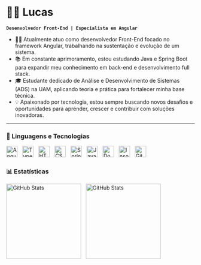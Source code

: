 # 👨‍💻 Lucas

**`Desenvolvedor Front-End | Especialista em Angular`**

- 👨‍💻 Atualmente atuo como desenvolvedor Front-End focado no framework Angular, trabalhando na sustentação e evolução de um sistema.
- 📚 Em constante aprimoramento, estou estudando Java e Spring Boot para expandir meu conhecimento em back-end e desenvolvimento full stack.
- 🎓 Estudante dedicado de Análise e Desenvolvimento de Sistemas (ADS) na UAM, aplicando teoria e prática para fortalecer minha base técnica.
- 💡 Apaixonado por tecnologia, estou sempre buscando novos desafios e oportunidades para aprender, crescer e contribuir com soluções inovadoras.

---

### 🤖 Linguagens e Tecnologias

<img 
    align="left" 
    alt="Angular"
    title="Angular" 
    width="30px" 
    style="padding-right: 10px;" 
    src="https://cdn.jsdelivr.net/gh/devicons/devicon@latest/icons/angular/angular-original.svg"
/>
<img 
    align="left" 
    alt="TypeScript"
    title="TypeScript" 
    width="30px" 
    style="padding-right: 10px;" 
    src="https://cdn.jsdelivr.net/gh/devicons/devicon@latest/icons/typescript/typescript-original.svg" 
/>
<img 
    align="left" 
    alt="HTML"
    title="HTML" 
    width="30px" 
    style="padding-right: 10px;" 
    src="https://cdn.jsdelivr.net/gh/devicons/devicon@latest/icons/html5/html5-original.svg" 
/>
<img 
    align="left" 
    alt="CSS" 
    title="CSS"
    width="30px" 
    style="padding-right: 10px;" 
    src="https://cdn.jsdelivr.net/gh/devicons/devicon@latest/icons/css3/css3-original.svg" 
/>
<img
    align="left"
    alt="Spring Boot"
    title="Spring Boot"
    width="30px"
    style="padding-right: 10px;"
    src="https://cdn.jsdelivr.net/gh/devicons/devicon@latest/icons/spring/spring-original-wordmark.svg"
/>
<img 
    align="left" 
    alt="Java" 
    title="Java"
    width="30px" 
    style="padding-right: 10px;" 
    src="https://cdn.jsdelivr.net/gh/devicons/devicon@latest/icons/java/java-original-wordmark.svg"
/>
<img 
    align="left" 
    alt="Docker" 
    title="Docker"
    width="30px" 
    style="padding-right: 10px;" 
    src="https://cdn.jsdelivr.net/gh/devicons/devicon@latest/icons/docker/docker-original-wordmark.svg"
/>
<img
    align="left"
    alt="Insomnia"
    title="Insomnia"
    width="30px"
    style="padding-right: 10px;"
    src="https://cdn.jsdelivr.net/gh/devicons/devicon@latest/icons/insomnia/insomnia-original.svg"
/>
<img 
    align="left" 
    alt="Git" 
    title="Git"
    width="30px" 
    style="padding-right: 10px;" 
    src="https://cdn.jsdelivr.net/gh/devicons/devicon@latest/icons/git/git-original.svg" 
/>

<br/>
<br/>

### 📊 Estatísticas

<p>
  <img 
    align="left" 
    alt="GitHub Stats" 
    height="200" 
    style="padding-right: 10px;" 
    src="https://github-readme-stats.vercel.app/api?username=LucasNest&show_icons=true&theme=tokyonight&include_all_commits=true&locale=pt-br" 
  />
    
<img 
      align="left" 
      alt="GitHub Stats" 
      height="200" 
      src="https://github-readme-stats.vercel.app/api/top-langs/?username=LucasNest&theme=tokyonight&layout=compact&custom_title=Tecnologias&langs_count=9" 
  />
  
</p>
